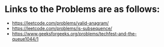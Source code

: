 # Links to the Problems are as follows:

* https://leetcode.com/problems/valid-anagram/
* https://leetcode.com/problems/is-subsequence/
* https://www.geeksforgeeks.org/problems/techfest-and-the-queue1044/1
